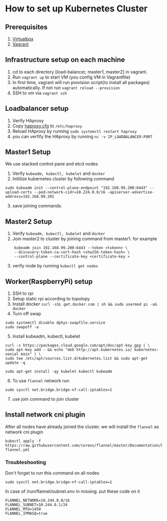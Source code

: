 # How to set up Kubernetes Cluster
## Prerequisites
1. [Virtualbox](https://www.virtualbox.org/wiki/Downloads)
2. [Vagrant](https://www.vagrantup.com/downloads.html)

## Infrastructure setup on each machine
1. cd to each directory [load-balancer, master1, master2] in vagrant.
2. Run `vagrant up` to start VM (you config VM in Vagrantfile)
3. In first time, vagrant will run provision script(to install all packages) automatically. If not run `vagrant reload --provision`
4. SSH to vm via `vagrant ssh`

## Loadbalancer setup
1. Verify HAproxy
2. Copy [haproxy.cfg](https://github.com/warinthornmild/sds-project/blob/master/service-loadbalancing/haproxy.cfg) to `/etc/haproxy`
3. Reload HAproxy by running `sudo systemctl restart haproxy`
4. you can verfify the HAproxy by running `nc -v IP_LOADBALANCER:PORT`

## Master1 Setup
We use stacked control pane and etcd nodes
1. Verify `kubeadm, kubectl, kubelet` and `docker`
2. Initilize kubernetes cluster by following command
```
sudo kubeadm init --control-plane-endpoint "192.168.99.200:6443" --upload-certs --pod-network-cidr=10.224.0.0/16 -apiserver-advertise-address=192.168.99.201
```
3. save joining commands.

## Master2 Setup
1. Verify `kubeadm, kubectl, kubelet` and `docker`
2. Join master2 to cluster by joining command from master1. for example 
```
    kubeadm join 192.168.99.200:6443 --token <tokenn> \
    --discovery-token-ca-cert-hash <sha256-token-hash> \
    --control-plane --certificate-key <certificate-key >
```
3. verify node by running `kubectl get nodes`
 
## Worker(RaspberryPi) setup
1. SSH to rpi
2. Setup static rpi according to topolopy
3. Install docker `curl -sSL get.docker.com | sh && sudo usermod pi -aG docker`
4. Turn off swap
``` 
sudo systemctl disable dphys-swapfile.service
sudo swapoff -a
```
5. Install kubeadm, kubectl, kubelet
```
curl -s https://packages.cloud.google.com/apt/doc/apt-key.gpg | \
sudo apt-key add - && echo "deb http://apt.kubernetes.io/ kubernetes-xenial main" | \
sudo tee /etc/apt/sources.list.d/kubernetes.list && sudo apt-get update -q

sudo apt-get install -qy kubelet kubectl kubeadm
```
6. To use `flannel` network run 
```
sudo sysctl net.bridge.bridge-nf-call-iptables=1
```
7. use join command to join cluster


## Install network cni plugin 
After all nodes have already joined the cluster. we will install the `flannel` as network cni plugin 
```
kubectl apply -f https://raw.githubusercontent.com/coreos/flannel/master/Documentation/kube-flannel.yml
```

### Troubleshooting 
Don't forget to run this command on all nodes
```
sudo sysctl net.bridge.bridge-nf-call-iptables=1
```
In case of /run/flannel/subnet.env in missing. put these code on it
```
FLANNEL_NETWORK=10.244.0.0/16
FLANNEL_SUBNET=10.244.0.1/24
FLANNEL_MTU=1450
FLANNEL_IPMASQ=true
```
